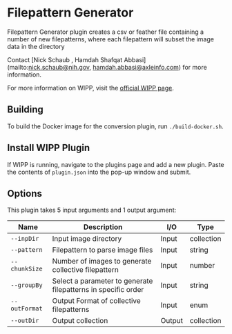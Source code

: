 # Filepattern Generator


Filepattern Generator plugin creates a csv or feather file containing a number of new filepatterns, where each filepattern will subset the image data in the directory

Contact [Nick Schaub , Hamdah Shafqat Abbasi](mailto:nick.schaub@nih.gov, hamdah.abbasi@axleinfo.com) for more information.

For more information on WIPP, visit the [official WIPP page](https://isg.nist.gov/deepzoomweb/software/wipp).


## Building

To build the Docker image for the conversion plugin, run
`./build-docker.sh`.

## Install WIPP Plugin

If WIPP is running, navigate to the plugins page and add a new plugin. Paste the
contents of `plugin.json` into the pop-up window and submit.

## Options

This plugin takes 5 input arguments and
1 output argument:

| Name          | Description                                                   | I/O    | Type          |
|---------------|---------------------------------------------------------------|--------|---------------|
| `--inpDir`    | Input image directory                                         | Input  | collection    |
| `--pattern`   | Filepattern to parse image files                              | Input  | string        |
| `--chunkSize` | Number of images to generate collective filepattern           | Input  | number        |
| `--groupBy`   | Select a parameter to generate filepatterns in specific order | Input  | string        |
| `--outFormat` | Output Format of collective filepatterns                      | Input  | enum          |
| `--outDir`    | Output collection                                             | Output | collection    |




